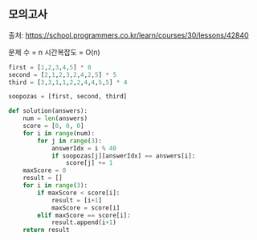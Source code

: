## 모의고사

출처: https://school.programmers.co.kr/learn/courses/30/lessons/42840

문제 수 = n
시간복잡도 = O(n)
```python
first = [1,2,3,4,5] * 8
second = [2,1,2,3,2,4,2,5] * 5
third = [3,3,1,1,2,2,4,4,5,5] * 4

soopozas = [first, second, third]

def solution(answers):
    num = len(answers)
    score = [0, 0, 0]
    for i in range(num):
        for j in range(3):
            answerIdx = i % 40
            if soopozas[j][answerIdx] == answers[i]:
                score[j] += 1
    maxScore = 0
    result = []
    for i in range(3):
        if maxScore < score[i]:
            result = [i+1]
            maxScore = score[i]
        elif maxScore == score[i]:
            result.append(i+1)
    return result
```
